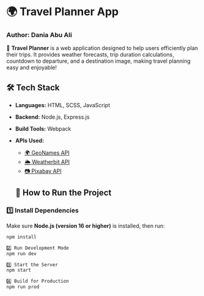 # 🌍 Travel Planner App

### **Author: Dania Abu Ali**

🚀 **Travel Planner** is a web application designed to help users efficiently plan their trips. It provides weather forecasts, trip duration calculations, countdown to departure, and a destination image, making travel planning easy and enjoyable!

## 🛠 **Tech Stack**

- **Languages:** HTML, SCSS, JavaScript
- **Backend:** Node.js, Express.js
- **Build Tools:** Webpack
- **APIs Used:**

  - [🌍 GeoNames API](http://www.geonames.org/)
  - [🌦 Weatherbit API](https://www.weatherbit.io/)
  - [📷 Pixabay API](https://pixabay.com/)

  ## 🚀 **How to Run the Project**

### 1️⃣ **Install Dependencies**

Make sure **Node.js (version 16 or higher)** is installed, then run:

```bash
npm install

2️⃣ Run Development Mode
npm run dev

3️⃣ Start the Server
npm start

4️⃣ Build for Production
npm run prod
```
